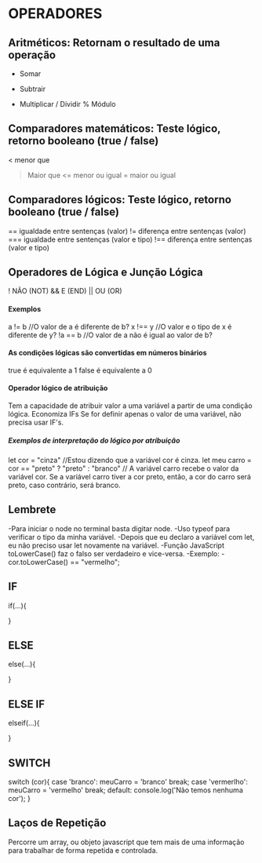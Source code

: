 # OPERADORES

## Aritméticos: Retornam o resultado de uma operação

+ Somar
- Subtrair
* Multiplicar
/ Dividir
% Módulo

## Comparadores matemáticos: Teste lógico, retorno booleano (true / false)

< menor que
> Maior que
<= menor ou igual
>= maior ou igual

## Comparadores lógicos: Teste lógico, retorno booleano (true / false)

== igualdade entre sentenças (valor)
!= diferença entre sentenças (valor)
=== igualdade entre sentenças (valor e tipo)
!== diferença entre sentenças (valor e tipo)

## Operadores de Lógica e Junção Lógica

!    NÃO (NOT)
&&   E (END)
||   OU (OR)

#### Exemplos

a != b       //O valor de a é diferente de b?
x !== y      //O valor e o tipo de x é diferente de y?
!a == b      //O valor de a não é igual ao valor de b?

#### As condições lógicas são convertidas em números binários

true é equivalente a 1
false é equivalente a 0

#### Operador lógico de atribuição

Tem a capacidade de atribuir valor a uma variável a partir de uma condição lógica.
Economiza IFs
Se for definir apenas o valor de uma variável, não precisa usar IF's.

##### Exemplos de interpretação do lógico por atribuição

let cor = "cinza"  //Estou dizendo que a variável cor é cinza.
let meu carro = cor == "preto" ? "preto" : "branco"  // A variável carro recebe o valor da variável cor. Se a variável carro tiver a cor preto, então, a cor do carro será preto, caso contrário, será branco. 


## Lembrete
-Para iniciar o node no terminal basta digitar node.
-Uso typeof para verificar o tipo da minha variável.
-Depois que eu declaro a variável com let, eu não preciso usar let novamente na variável.
-Função JavaScript toLowerCase() faz o falso ser verdadeiro e vice-versa.
    -Exemplo:
    -cor.toLowerCase() == "vermelho";

## IF
if(...){

}

## ELSE
else(...){

}

## ELSE IF
elseif(...){

}

## SWITCH
switch (cor){
    case 'branco':
        meuCarro = 'branco'
        break;
    case 'vermerlho':
        meuCarro = 'vermelho'
        break;
    default:
        console.log('Não temos nenhuma cor');
}

## Laços de Repetição
<p>Percorre um array, ou objeto javascript que tem mais de uma informação para trabalhar de forma repetida e controlada. <p>


